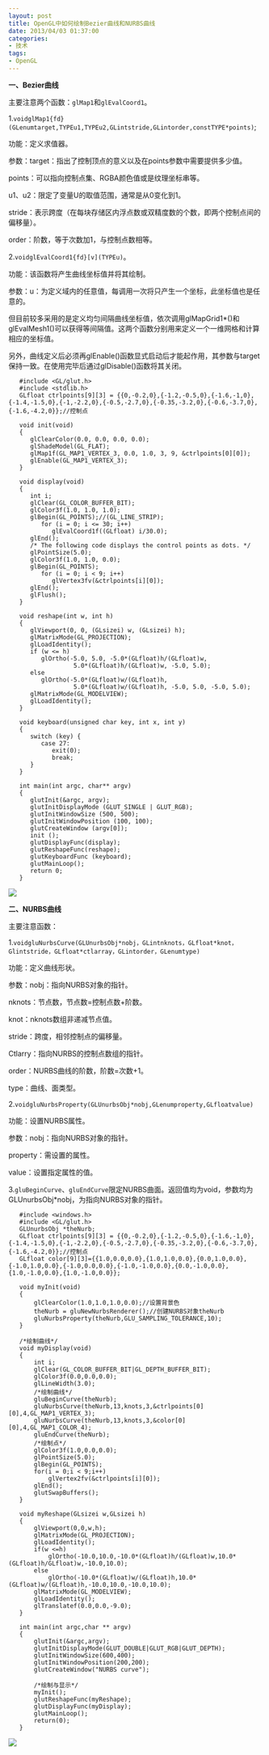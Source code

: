 ```yaml
---
layout: post
title: OpenGL中如何绘制Bezier曲线和NURBS曲线
date: 2013/04/03 01:37:00
categories:
- 技术
tags:
- OpenGL
---
```


**一、Bezier曲线**

主要注意两个函数：`glMap1`和`glEvalCoord1`。

1.`voidglMap1{fd}(GLenumtarget,TYPEu1,TYPEu2,GLintstride,GLintorder,constTYPE*points)`;

功能：定义求值器。　

参数：target：指出了控制顶点的意义以及在points参数中需要提供多少值。

points：可以指向控制点集、RGBA颜色值或是纹理坐标串等。

u1、u2：限定了变量U的取值范围，通常是从0变化到1。

stride：表示跨度（在每块存储区内浮点数或双精度数的个数，即两个控制点间的偏移量）。

order：阶数，等于次数加1，与控制点数相等。

2.`voidglEvalCoord1{fd}[v](TYPEu)`。

功能：该函数将产生曲线坐标值并将其绘制。

参数：u：为定义域内的任意值，每调用一次将只产生一个坐标，此坐标值也是任意的。

但目前较多采用的是定义均匀间隔曲线坐标值，依次调用glMapGrid1*()和glEvalMesh1()可以获得等间隔值。这两个函数分别用来定义一个一维网格和计算相应的坐标值。

另外，曲线定义后必须再glEnable()函数显式启动后才能起作用，其参数与target保持一致。在使用完毕后通过glDisable()函数将其关闭。

```
   #include <GL/glut.h>
   #include <stdlib.h>
   GLfloat ctrlpoints[9][3] = {{0,-0.2,0},{-1.2,-0.5,0},{-1.6,-1,0},{-1.4,-1.5,0},{-1,-2.2,0},{-0.5,-2.7,0},{-0.35,-3.2,0},{-0.6,-3.7,0},{-1.6,-4.2,0}};//控制点

   void init(void)
   {
      glClearColor(0.0, 0.0, 0.0, 0.0);
      glShadeModel(GL_FLAT);
      glMap1f(GL_MAP1_VERTEX_3, 0.0, 1.0, 3, 9, &ctrlpoints[0][0]);
      glEnable(GL_MAP1_VERTEX_3);
   }

   void display(void)
   {
      int i;
      glClear(GL_COLOR_BUFFER_BIT);
      glColor3f(1.0, 1.0, 1.0);
      glBegin(GL_POINTS);//(GL_LINE_STRIP);
         for (i = 0; i <= 30; i++)
            glEvalCoord1f((GLfloat) i/30.0);
      glEnd();
      /* The following code displays the control points as dots. */
      glPointSize(5.0);
      glColor3f(1.0, 1.0, 0.0);
      glBegin(GL_POINTS);
         for (i = 0; i < 9; i++)
            glVertex3fv(&ctrlpoints[i][0]);
      glEnd();
      glFlush();
   }

   void reshape(int w, int h)
   {
      glViewport(0, 0, (GLsizei) w, (GLsizei) h);
      glMatrixMode(GL_PROJECTION);
      glLoadIdentity();
      if (w <= h)
         glOrtho(-5.0, 5.0, -5.0*(GLfloat)h/(GLfloat)w,
                  5.0*(GLfloat)h/(GLfloat)w, -5.0, 5.0);
      else
         glOrtho(-5.0*(GLfloat)w/(GLfloat)h,
                  5.0*(GLfloat)w/(GLfloat)h, -5.0, 5.0, -5.0, 5.0);
      glMatrixMode(GL_MODELVIEW);
      glLoadIdentity();
   }

   void keyboard(unsigned char key, int x, int y)
   {
      switch (key) {
         case 27:
            exit(0);
            break;
      }
   }

   int main(int argc, char** argv)
   {
      glutInit(&argc, argv);
      glutInitDisplayMode (GLUT_SINGLE | GLUT_RGB);
      glutInitWindowSize (500, 500);
      glutInitWindowPosition (100, 100);
      glutCreateWindow (argv[0]);
      init ();
      glutDisplayFunc(display);
      glutReshapeFunc(reshape);
      glutKeyboardFunc (keyboard);
      glutMainLoop();
      return 0;
   }
```

![][1]

**二、NURBS曲线**

主要注意函数：

1.`voidgluNurbsCurve(GLUnurbsObj*nobj，GLintnknots，GLfloat*knot，Glintstride，GLfloat*ctlarray，GLintorder，GLenumtype)`

功能：定义曲线形状。

参数：nobj：指向NURBS对象的指针。

nknots：节点数，节点数=控制点数+阶数。

knot：nknots数组非递减节点值。

stride：跨度，相邻控制点的偏移量。

Ctlarry：指向NURBS的控制点数组的指针。

order：NURBS曲线的阶数，阶数=次数+1。

type：曲线、面类型。

2.`voidgluNurbsProperty(GLUnurbsObj*nobj,GLenumproperty,GLfloatvalue)`

功能：设置NURBS属性。

参数：nobj：指向NURBS对象的指针。

property：需设置的属性。

value：设置指定属性的值。

3.`gluBeginCurve`、`gluEndCurve`限定NURBS曲面。返回值均为void，参数均为GLUnurbsObj*nobj，为指向NURBS对象的指针。

```
   #include <windows.h>
   #include <GL/glut.h>
   GLUnurbsObj *theNurb;
   GLfloat ctrlpoints[9][3] = {{0,-0.2,0},{-1.2,-0.5,0},{-1.6,-1,0},{-1.4,-1.5,0},{-1,-2.2,0},{-0.5,-2.7,0},{-0.35,-3.2,0},{-0.6,-3.7,0},{-1.6,-4.2,0}};//控制点
   GLfloat color[9][3]={{1.0,0.0,0.0},{1.0,1.0,0.0},{0.0,1.0,0.0},{-1.0,1.0,0.0},{-1.0,0.0,0.0},{-1.0,-1.0,0.0},{0.0,-1.0,0.0},{1.0,-1.0,0.0},{1.0,-1.0,0.0}};

   void myInit(void)
   {
       glClearColor(1.0,1.0,1.0,0.0);//设置背景色
       theNurb = gluNewNurbsRenderer();//创建NURBS对象theNurb
       gluNurbsProperty(theNurb,GLU_SAMPLING_TOLERANCE,10);
   }

   /*绘制曲线*/
   void myDisplay(void)
   {
       int i;
       glClear(GL_COLOR_BUFFER_BIT|GL_DEPTH_BUFFER_BIT);
       glColor3f(0.0,0.0,0.0);
       glLineWidth(3.0);
       /*绘制曲线*/
       gluBeginCurve(theNurb);
       gluNurbsCurve(theNurb,13,knots,3,&ctrlpoints[0][0],4,GL_MAP1_VERTEX_3);
       gluNurbsCurve(theNurb,13,knots,3,&color[0][0],4,GL_MAP1_COLOR_4);
       gluEndCurve(theNurb);
       /*绘制点*/
       glColor3f(1.0,0.0,0.0);
       glPointSize(5.0);
       glBegin(GL_POINTS);
       for(i = 0;i < 9;i++)
           glVertex2fv(&ctrlpoints[i][0]);
       glEnd();
       glutSwapBuffers();
   }

   void myReshape(GLsizei w,GLsizei h)
   {
       glViewport(0,0,w,h);
       glMatrixMode(GL_PROJECTION);
       glLoadIdentity();
       if(w <=h)
           glOrtho(-10.0,10.0,-10.0*(GLfloat)h/(GLfloat)w,10.0*(GLfloat)h/GLfloat)w,-10.0,10.0);
       else
           glOrtho(-10.0*(GLfloat)w/(GLfloat)h,10.0*(GLfloat)w/(GLfloat)h,-10.0,10.0,-10.0,10.0);
       glMatrixMode(GL_MODELVIEW);
       glLoadIdentity();
       glTranslatef(0.0,0.0,-9.0);
   }

   int main(int argc,char ** argv)
   {
       glutInit(&argc,argv);
       glutInitDisplayMode(GLUT_DOUBLE|GLUT_RGB|GLUT_DEPTH);
       glutInitWindowSize(600,400);
       glutInitWindowPosition(200,200);
       glutCreateWindow("NURBS curve");

       /*绘制与显示*/
       myInit();
       glutReshapeFunc(myReshape);
       glutDisplayFunc(myDisplay);
       glutMainLoop();
       return(0);
   }
```

![][2]

[1]: http://p.blog.csdn.net/images/p_blog_csdn_net/wuzoujing/EntryImages/20091129/11111.jpg

[2]: http://p.blog.csdn.net/images/p_blog_csdn_net/wuzoujing/EntryImages/20091129/2222.jpg
